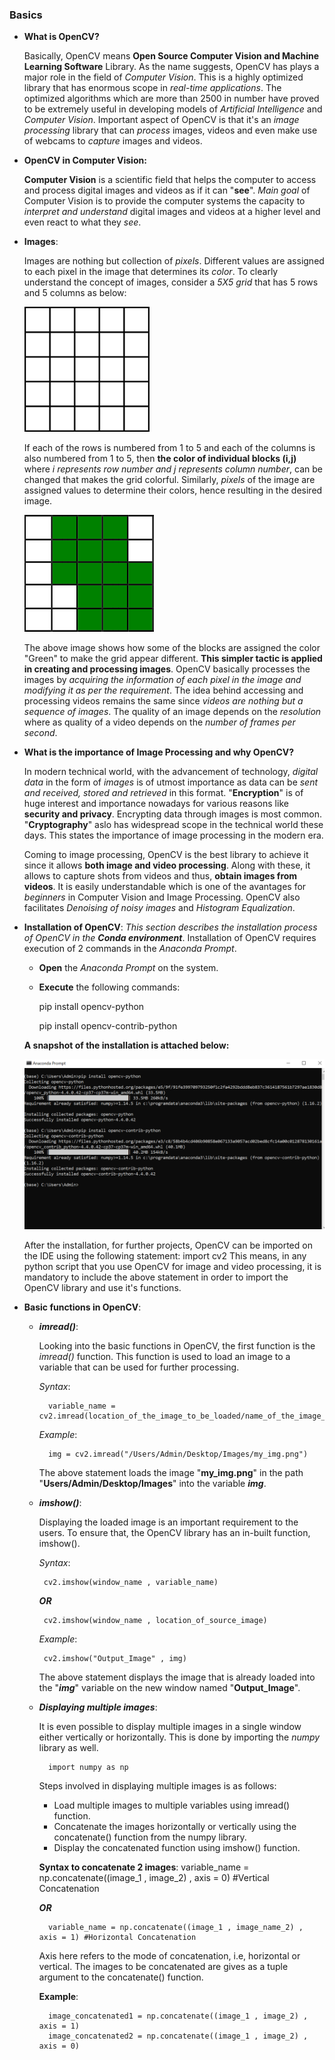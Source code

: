 ### Basics
- **What is OpenCV?**
    
    Basically, OpenCV means **Open Source Computer Vision and Machine Learning Software** Library. As the name suggests, OpenCV has plays a major role in the field of *Computer Vision*. This is a highly optimized library that has enormous scope in *real-time applications*. The optimized algorithms which are more than 2500 in number have proved to be extremely useful in developing models of *Artificial Intelligence* and *Computer Vision*. Important aspect of OpenCV is that it's an *image processing* library that can *process* images, videos and even make use of webcams to *capture* images and videos.
- **OpenCV in Computer Vision:**
  
  **Computer Vision** is a scientific field that helps the computer to access and process digital images and videos as if it can "**see**". *Main goal* of Computer Vision is to provide the computer systems the capacity to *interpret and understand* digital images and videos at a higher level and even react to what they *see*.
  
- **Images**:

  Images are nothing but collection of *pixels*. Different values are assigned to each pixel in the image that determines its *color*. To clearly understand the concept of images, consider a *5X5 grid* that has 5 rows and 5 columns as below:
  
  ![Image_of_grid](extras/5X5_empty_grid.png)
  
  If each of the rows is numbered from 1 to 5 and each of the columns is also numbered from 1 to 5, then **the color of individual blocks (i,j)** where *i represents row number and j represents column number*, can be changed that makes the grid colorful. Similarly, *pixels* of the image are assigned values to determine their colors, hence resulting in the desired image.
  
  ![Image_of_colored_grid](extras/5X5_colored_grid.png)
  
  The above image shows how some of the blocks are assigned the color "Green" to make the grid appear different. **This simpler tactic is applied in creating and processing images**. OpenCV basically processes the images by *acquiring the information of each pixel in the image and modifying it as per the requirement*. The idea behind accessing and processing videos remains the same since *videos are nothing but a sequence of images*. The quality of an image depends on the *resolution* where as quality of a video depends on the *number of frames per second*.

- **What is the importance of Image Processing and why OpenCV?**

    In modern technical world, with the advancement of technology, *digital data* in the form of *images* is of utmost importance as data can be *sent and received, stored and retrieved* in this format. "**Encryption**" is of huge interest and importance nowadays for various reasons like **security and privacy**. Encrypting data through images is most common. "**Cryptography**" aslo has widespread scope in the technical world these days. This states the importance of image processing in the modern era.
    
    Coming to image processing, OpenCV is the best library to achieve it since it allows **both image and video processing**. Along with these, it allows to capture shots from videos and thus, **obtain images from videos**. It is easily understandable which is one of the avantages for *beginners* in Computer Vision and Image Processing. OpenCV also facilitates *Denoising of noisy images* and *Histogram Equalization*. 

- **Installation of OpenCV**:
    *This section describes the installation process of OpenCV in the **Conda environment***. Installation of OpenCV requires execution of 2 commands in the *Anaconda Prompt*.
    - **Open** the *Anaconda Prompt* on the system.
    
    - **Execute** the following commands:
    
        pip install opencv-python
        
        pip install opencv-contrib-python
        
    **A snapshot of the installation is attached below:**
    
    ![Image_of_opencv_installation](extras/anaconda_prompt_opencv_installation.png)
    
    
    After the installation, for further projects, OpenCV can be imported on the IDE using the following statement:
        import cv2
    This means, in any python script that you use OpenCV for image and video processing, it is mandatory to include the above statement in order to import the OpenCV library and use it's functions.
    
 - **Basic functions in OpenCV**:
    - ***imread()***:
        
        Looking into the basic functions in OpenCV, the first function is the *imread()* function. This function is used to load an image to a variable that can be used for further processing. 
        
        *Syntax*:
        
            variable_name = cv2.imread(location_of_the_image_to_be_loaded/name_of_the_image_to_be_loaded_with_its_extension)
            
         *Example*:
         
            img = cv2.imread("/Users/Admin/Desktop/Images/my_img.png")
            
         The above statement loads the image "**my_img.png**" in the path "**Users/Admin/Desktop/Images**" into the variable ***img***.
         
     - ***imshow()***:
     
        Displaying the loaded image is an important requirement to the users. To ensure that, the OpenCV library has an in-built function, imshow().
        
        *Syntax*:
        
            cv2.imshow(window_name , variable_name)
            
         ***OR***
            
            cv2.imshow(window_name , location_of_source_image)
            
         *Example*:
         
            cv2.imshow("Output_Image" , img)
            
         The above statement displays the image that is already loaded into the "***img***" variable on the new window named "**Output_Image**".
         
    - ***Displaying multiple images***:
    
        It is even possible to display multiple images in a single window either vertically or horizontally. This is done by importing the *numpy* library as well.
        
            import numpy as np
        
        Steps involved in displaying multiple images is as follows:
        
        - Load multiple images to multiple variables using imread() function.
        - Concatenate the images horizontally or vertically using the concatenate() function from the numpy library.
        - Display the concatenated function using imshow() function.
            
        **Syntax to concatenate 2 images**:
            variable_name = np.concatenate((image_1 , image_2) , axis = 0) #Vertical Concatenation
            
        ***OR***
            
            variable_name = np.concatenate((image_1 , image_name_2) , axis = 1) #Horizontal Concatenation
            
        Axis here refers to the mode of concatenation, i.e, horizontal or vertical. The images to be concatenated are gives as a tuple argument to the concatenate() function.
        
        **Example**:
        
            image_concatenated1 = np.concatenate((image_1 , image_2) , axis = 1) 
            image_concatenated2 = np.concatenate((image_1 , image_2) , axis = 0) 
        
            
        
